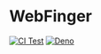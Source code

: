 # WebFinger

[![CI Test](https://github.com/Elephantina/WebFinger/workflows/Test/badge.svg)](https://github.com/Elephantina/WebFinger)
[![Deno](https://doc.deno.land/badge.svg)](https://deno.land/x/webfinger)
